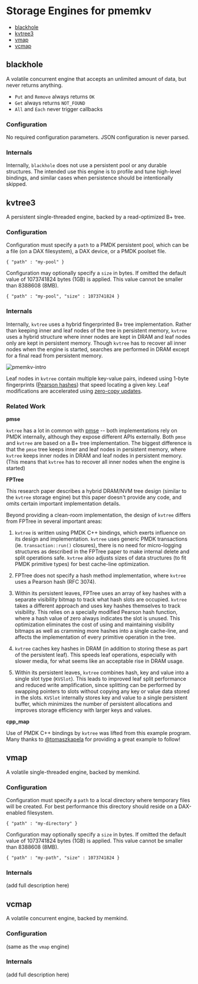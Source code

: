 # Storage Engines for pmemkv

<ul>
<li><a href="#blackhole">blackhole</a></li>
<li><a href="#kvtree3">kvtree3</a></li>
<li><a href="#vmap">vmap</a></li>
<li><a href="#vcmap">vcmap</a></li>
</ul>

<a name="blackhole"></a>

blackhole
---------

A volatile concurrent engine that accepts an unlimited amount of data, but never returns anything.

* `Put` and `Remove` always returns `OK`
* `Get` always returns `NOT_FOUND`
* `All` and `Each` never trigger callbacks

### Configuration

No required configuration parameters.  JSON configuration is never parsed.

### Internals

Internally, `blackhole` does not use a persistent pool or any durable structures. The intended
use this engine is to profile and tune high-level bindings, and similar cases when persistence
should be intentionally skipped.

<a name="kvtree3"></a>

kvtree3
-------

A persistent single-threaded engine, backed by a read-optimized B+ tree.

### Configuration

Configuration must specify a `path` to a PMDK persistent pool, which can be a file (on a DAX filesystem),
a DAX device, or a PMDK poolset file.

```
{ "path" : "my-pool" }
```

Configuration may optionally specify a `size` in bytes.
If omitted the default value of 1073741824 bytes (1GB) is applied.
This value cannot be smaller than 8388608 (8MB).

```
{ "path" : "my-pool", "size" : 1073741824 }
```

### Internals

Internally, `kvtree` uses a hybrid fingerprinted B+ tree implementation. Rather than keeping
inner and leaf nodes of the tree in persistent memory, `kvtree` uses a hybrid structure where
inner nodes are kept in DRAM and leaf nodes only are kept in persistent memory. Though `kvtree`
has to recover all inner nodes when the engine is started, searches are performed in 
DRAM except for a final read from persistent memory.

![pmemkv-intro](https://cloud.githubusercontent.com/assets/913363/25543024/289f06d8-2c12-11e7-86e4-a1f0df891659.png)

Leaf nodes in `kvtree` contain multiple key-value pairs, indexed using 1-byte fingerprints
([Pearson hashes](https://en.wikipedia.org/wiki/Pearson_hashing)) that speed locating
a given key. Leaf modifications are accelerated using
[zero-copy updates](http://pmem.io/2017/03/09/pmemkv-zero-copy-leaf-splits.html). 

### Related Work

**pmse**

`kvtree` has a lot in common with [pmse](https://github.com/pmem/pmse)
-- both implementations rely on PMDK internally, although
they expose different APIs externally. Both `pmse` and `kvtree` are based on a B+ tree
implementation. The biggest difference is that the `pmse`
tree keeps inner and leaf nodes in persistent memory,
where `kvtree` keeps inner nodes in DRAM and leaf nodes in
persistent memory. (This means that `kvtree` has to recover
all inner nodes when the engine is started)

**FPTree**

This research paper describes a hybrid DRAM/NVM tree design (similar
to the `kvtree` storage engine) but this paper doesn't provide any code, and 
omits certain important implementation details.

Beyond providing a clean-room implementation, the design of `kvtree`
differs from FPTree in several important areas:

1. `kvtree` is written using PMDK C++ bindings, which exerts influence on
its design and implementation. `kvtree` uses generic PMDK transactions
(ie. `transaction::run()` closures), there is no need for micro-logging
structures as described in the FPTree paper to make internal delete and
split operations safe. `kvtree` also adjusts sizes of data structures
(to fit PMDK primitive types) for best cache-line optimization.

2. FPTree does not specify a hash method implementation, where `kvtree`
uses a Pearson hash (RFC 3074).

3. Within its persistent leaves, FPTree uses an array of key hashes with
a separate visibility bitmap to track what hash slots are occupied.
`kvtree` takes a different approach and uses key hashes themselves to track
visibility. This relies on a specially modified Pearson hash function,
where a hash value of zero always indicates the slot is unused.
This optimization eliminates the cost of using and maintaining
visibility bitmaps as well as cramming more hashes into a single
cache-line, and affects the implementation of every primitive operation
in the tree.

4. `kvtree` caches key hashes in DRAM (in addition to storing these as
part of the persistent leaf). This speeds leaf operations, especially with
slower media, for what seems like an acceptable rise in DRAM usage.

5. Within its persistent leaves, `kvtree` combines hash, key and value
into a single slot type (`KVSlot`). This leads to improved leaf split
performance and reduced write amplification, since splitting can be
performed by swapping pointers to slots without copying any key or
value data stored in the slots. `KVSlot` internally stores key and
value to a single persistent buffer, which minimizes the number of
persistent allocations and improves storage efficiency with larger 
keys and values.

**cpp_map**

Use of PMDK C++ bindings by `kvtree` was lifted from this example program.
Many thanks to [@tomaszkapela](https://github.com/tomaszkapela)
for providing a great example to follow!

<a name="vmap"></a>

vmap
----

A volatile single-threaded engine, backed by memkind.

### Configuration

Configuration must specify a `path` to a local directory where temporary files will be created.
For best performance this directory should reside on a DAX-enabled filesystem.

```
{ "path" : "my-directory" }
```

Configuration may optionally specify a `size` in bytes.
If omitted the default value of 1073741824 bytes (1GB) is applied.
This value cannot be smaller than 8388608 (8MB).

```
{ "path" : "my-path", "size" : 1073741824 }
```

### Internals

(add full description here)

<a name="vcmap"></a>

vcmap
-----

A volatile concurrent engine, backed by memkind.

### Configuration

(same as the `vmap` engine)

### Internals

(add full description here)
